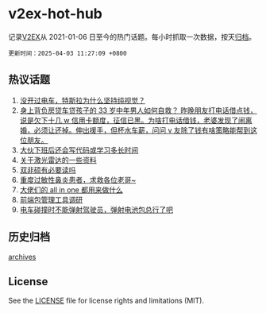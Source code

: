 # v2ex-hot-hub

 记录[V2EX](https://www.v2ex.com/)从 2021-01-06 日至今的热门话题。每小时抓取一次数据，按天[归档](archives)。

`更新时间：2025-04-03 11:27:09 +0800`

## 热议话题

1. [没开过电车，特斯拉为什么坚持纯视觉？](https://www.v2ex.com/t/1122798)
1. [身上背负房贷车贷孩子的 33 岁中年男人如何自救？
昨晚朋友打电话借点钱，说是欠下十几 w 信用卡额度，征信已黑。为啥打电话借钱，老婆发现了闹离婚，必须让还掉。伸出援手，但杯水车薪，问问 v 友除了钱有啥策略能帮到这位朋友。](https://www.v2ex.com/t/1123030)
1. [大伙下班后还会写代码或学习多长时间](https://www.v2ex.com/t/1123004)
1. [关于激光雷达的一些资料](https://www.v2ex.com/t/1123000)
1. [双非硕有必要读吗](https://www.v2ex.com/t/1122828)
1. [重度过敏性鼻炎患者，求救各位老哥~](https://www.v2ex.com/t/1122919)
1. [大佬们的 all in one 都用来做什么](https://www.v2ex.com/t/1122855)
1. [前端包管理工具调研](https://www.v2ex.com/t/1122911)
1. [电车碰撞时不能弹射驾驶员，弹射电池包总行了吧](https://www.v2ex.com/t/1122927)

## 历史归档

[archives](archives)

## License

See the [LICENSE](LICENSE) file for license rights and limitations (MIT).

